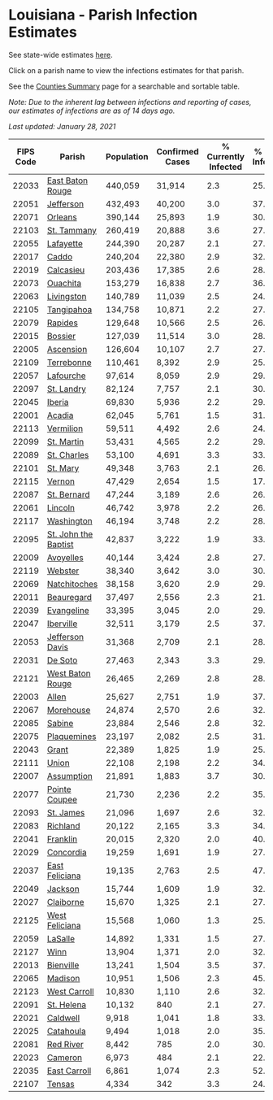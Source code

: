 # Louisiana - Parish Infection Estimates

See state-wide estimates [here](/infections/us-la).

Click on a parish name to view the infections estimates for that parish.

See the [Counties Summary](/infections/summary-counties) page for a searchable and sortable table.

*Note: Due to the inherent lag between infections and reporting of cases, our estimates of infections are as of 14 days ago.*

*Last updated: January 28, 2021*

|   FIPS Code |                                       Parish |   Population |   Confirmed Cases |   % Currently Infected |   % Total Infected |
|-------------|----------------------------------------------|--------------|-------------------|------------------------|--------------------|
|       22033 |         [East Baton Rouge](east-baton-rouge) |      440,059 |            31,914 |                    2.3 |               25.3 |
|       22051 |                       [Jefferson](jefferson) |      432,493 |            40,200 |                    3.0 |               37.2 |
|       22071 |                           [Orleans](orleans) |      390,144 |            25,893 |                    1.9 |               30.7 |
|       22103 |                   [St. Tammany](st.-tammany) |      260,419 |            20,888 |                    3.6 |               27.0 |
|       22055 |                       [Lafayette](lafayette) |      244,390 |            20,287 |                    2.1 |               27.4 |
|       22017 |                               [Caddo](caddo) |      240,204 |            22,380 |                    2.9 |               32.1 |
|       22019 |                       [Calcasieu](calcasieu) |      203,436 |            17,385 |                    2.6 |               28.2 |
|       22073 |                         [Ouachita](ouachita) |      153,279 |            16,838 |                    2.7 |               36.4 |
|       22063 |                     [Livingston](livingston) |      140,789 |            11,039 |                    2.5 |               24.8 |
|       22105 |                     [Tangipahoa](tangipahoa) |      134,758 |            10,871 |                    2.2 |               27.3 |
|       22079 |                           [Rapides](rapides) |      129,648 |            10,566 |                    2.5 |               26.4 |
|       22015 |                           [Bossier](bossier) |      127,039 |            11,514 |                    3.0 |               28.3 |
|       22005 |                       [Ascension](ascension) |      126,604 |            10,107 |                    2.7 |               27.0 |
|       22109 |                     [Terrebonne](terrebonne) |      110,461 |             8,392 |                    2.9 |               25.8 |
|       22057 |                       [Lafourche](lafourche) |       97,614 |             8,059 |                    2.9 |               29.2 |
|       22097 |                     [St. Landry](st.-landry) |       82,124 |             7,757 |                    2.1 |               30.9 |
|       22045 |                             [Iberia](iberia) |       69,830 |             5,936 |                    2.2 |               29.3 |
|       22001 |                             [Acadia](acadia) |       62,045 |             5,761 |                    1.5 |               31.6 |
|       22113 |                       [Vermilion](vermilion) |       59,511 |             4,492 |                    2.6 |               24.1 |
|       22099 |                     [St. Martin](st.-martin) |       53,431 |             4,565 |                    2.2 |               29.3 |
|       22089 |                   [St. Charles](st.-charles) |       53,100 |             4,691 |                    3.3 |               33.2 |
|       22101 |                         [St. Mary](st.-mary) |       49,348 |             3,763 |                    2.1 |               26.6 |
|       22115 |                             [Vernon](vernon) |       47,429 |             2,654 |                    1.5 |               17.7 |
|       22087 |                   [St. Bernard](st.-bernard) |       47,244 |             3,189 |                    2.6 |               26.3 |
|       22061 |                           [Lincoln](lincoln) |       46,742 |             3,978 |                    2.2 |               26.4 |
|       22117 |                     [Washington](washington) |       46,194 |             3,748 |                    2.2 |               28.6 |
|       22095 | [St. John the Baptist](st.-john-the-baptist) |       42,837 |             3,222 |                    1.9 |               33.6 |
|       22009 |                       [Avoyelles](avoyelles) |       40,144 |             3,424 |                    2.8 |               27.6 |
|       22119 |                           [Webster](webster) |       38,340 |             3,642 |                    3.0 |               30.2 |
|       22069 |                 [Natchitoches](natchitoches) |       38,158 |             3,620 |                    2.9 |               29.9 |
|       22011 |                     [Beauregard](beauregard) |       37,497 |             2,556 |                    2.3 |               21.9 |
|       22039 |                     [Evangeline](evangeline) |       33,395 |             3,045 |                    2.0 |               29.7 |
|       22047 |                       [Iberville](iberville) |       32,511 |             3,179 |                    2.5 |               37.9 |
|       22053 |           [Jefferson Davis](jefferson-davis) |       31,368 |             2,709 |                    2.1 |               28.4 |
|       22031 |                           [De Soto](de-soto) |       27,463 |             2,343 |                    3.3 |               29.4 |
|       22121 |         [West Baton Rouge](west-baton-rouge) |       26,465 |             2,269 |                    2.8 |               28.8 |
|       22003 |                               [Allen](allen) |       25,627 |             2,751 |                    1.9 |               37.1 |
|       22067 |                       [Morehouse](morehouse) |       24,874 |             2,570 |                    2.6 |               32.4 |
|       22085 |                             [Sabine](sabine) |       23,884 |             2,546 |                    2.8 |               32.9 |
|       22075 |                   [Plaquemines](plaquemines) |       23,197 |             2,082 |                    2.5 |               31.4 |
|       22043 |                               [Grant](grant) |       22,389 |             1,825 |                    1.9 |               25.0 |
|       22111 |                               [Union](union) |       22,108 |             2,198 |                    2.2 |               34.2 |
|       22007 |                     [Assumption](assumption) |       21,891 |             1,883 |                    3.7 |               30.1 |
|       22077 |               [Pointe Coupee](pointe-coupee) |       21,730 |             2,236 |                    2.2 |               35.1 |
|       22093 |                       [St. James](st.-james) |       21,096 |             1,697 |                    2.6 |               32.1 |
|       22083 |                         [Richland](richland) |       20,122 |             2,165 |                    3.3 |               34.7 |
|       22041 |                         [Franklin](franklin) |       20,015 |             2,320 |                    2.0 |               40.8 |
|       22029 |                       [Concordia](concordia) |       19,259 |             1,691 |                    1.9 |               27.7 |
|       22037 |             [East Feliciana](east-feliciana) |       19,135 |             2,763 |                    2.5 |               47.7 |
|       22049 |                           [Jackson](jackson) |       15,744 |             1,609 |                    1.9 |               32.1 |
|       22027 |                       [Claiborne](claiborne) |       15,670 |             1,325 |                    2.1 |               27.7 |
|       22125 |             [West Feliciana](west-feliciana) |       15,568 |             1,060 |                    1.3 |               25.6 |
|       22059 |                           [LaSalle](lasalle) |       14,892 |             1,331 |                    1.5 |               27.9 |
|       22127 |                                 [Winn](winn) |       13,904 |             1,371 |                    2.0 |               32.2 |
|       22013 |                       [Bienville](bienville) |       13,241 |             1,504 |                    3.5 |               37.1 |
|       22065 |                           [Madison](madison) |       10,951 |             1,506 |                    2.3 |               45.3 |
|       22123 |                 [West Carroll](west-carroll) |       10,830 |             1,110 |                    2.6 |               32.3 |
|       22091 |                     [St. Helena](st.-helena) |       10,132 |               840 |                    2.1 |               27.3 |
|       22021 |                         [Caldwell](caldwell) |        9,918 |             1,041 |                    1.8 |               33.8 |
|       22025 |                       [Catahoula](catahoula) |        9,494 |             1,018 |                    2.0 |               35.5 |
|       22081 |                       [Red River](red-river) |        8,442 |               785 |                    2.0 |               30.2 |
|       22023 |                           [Cameron](cameron) |        6,973 |               484 |                    2.1 |               22.0 |
|       22035 |                 [East Carroll](east-carroll) |        6,861 |             1,074 |                    2.3 |               52.0 |
|       22107 |                             [Tensas](tensas) |        4,334 |               342 |                    3.3 |               24.7 |